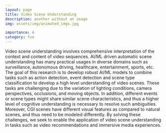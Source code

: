 ```yaml
---
layout: page
title: Video Scene Understanding 
description: another without an image
img: assets/img/animated_imgs.jpg

importance: 4
category: fun
---
```

Video scene understanding involves comprehensive interpretation of the context and content of video sequences. AI/ML driven automatic scene understanding has many practical usages in diverse domains such as surveillance, autonomous driving, healthcare, entertainment, sports, etc. The goal of this research is to develop robust AI/ML models to combine tasks such as action detection, event detection and scene type classification to develop a high level understanding of video scenes. These tasks are challenging due to the variation of lighting conditions, camera perspectives, occlusions, and moving objects. In addition, different events or scene types might share similar scene characteristics, and thus a higher level of cognitive understanding is necessary to resolve such ambiguities. Moreover, CGI scenes have different visual features as compared to natural scenes, and thus need to be modeled differently. By solving these challenges, we seek to enable the application of video scene understanding in tasks such as video recommendations and immersive media experiences. 

